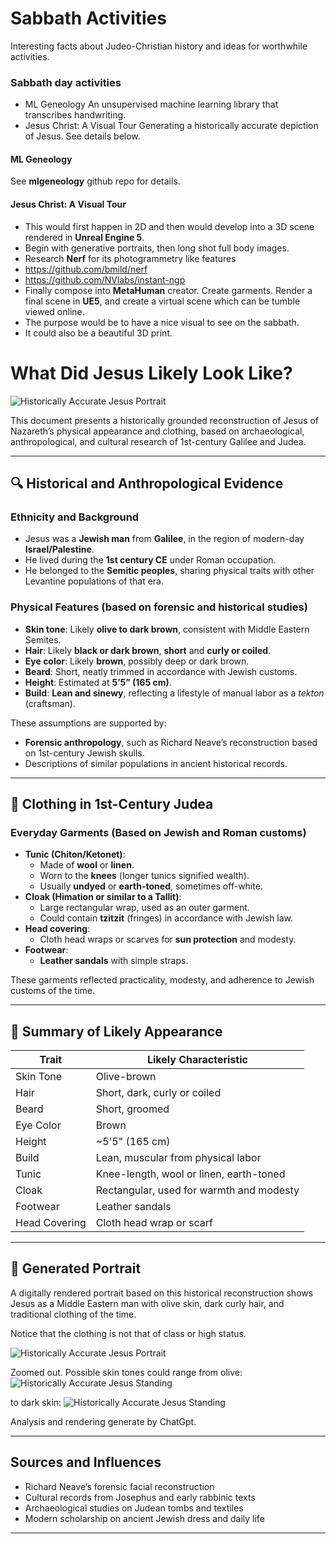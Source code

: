 # Sabbath Activities
Interesting facts about Judeo-Christian history and ideas for worthwhile activities.

### Sabbath day activities
- ML Geneology
An unsupervised machine learning library that transcribes handwriting.
- Jesus Christ: A Visual Tour
Generating a historically accurate depiction of Jesus. See details below.

#### ML Geneology

See **mlgeneology** github repo for details.


#### Jesus Christ: A Visual Tour
-  This would first happen in 2D and then would develop into a 3D scene rendered in **Unreal Engine 5**.
-  Begin with generative portraits, then long shot full body images.
- Research **Nerf** for its photogrammetry like features 
- https://github.com/bmild/nerf
- https://github.com/NVlabs/instant-ngp
- Finally compose into **MetaHuman** creator. Create garments. Render a final scene in **UE5**, and create a virtual scene which can be tumble viewed online.
- The purpose would be to have a nice visual to see on the sabbath.
- It could also be a beautiful 3D print.

# What Did Jesus Likely Look Like?

![Historically Accurate Jesus Portrait](./Jesus/Jesus_accurate_portrait.png)

This document presents a historically grounded reconstruction of Jesus of Nazareth’s physical appearance and clothing, based on archaeological, anthropological, and cultural research of 1st-century Galilee and Judea.

---



## 🔍 Historical and Anthropological Evidence

### Ethnicity and Background
- Jesus was a **Jewish man** from **Galilee**, in the region of modern-day **Israel/Palestine**.
- He lived during the **1st century CE** under Roman occupation.
- He belonged to the **Semitic peoples**, sharing physical traits with other Levantine populations of that era.

### Physical Features (based on forensic and historical studies)
- **Skin tone**: Likely **olive to dark brown**, consistent with Middle Eastern Semites.
- **Hair**: Likely **black or dark brown**, **short** and **curly or coiled**.
- **Eye color**: Likely **brown**, possibly deep or dark brown.
- **Beard**: Short, neatly trimmed in accordance with Jewish customs.
- **Height**: Estimated at **5’5” (165 cm)**.
- **Build**: **Lean and sinewy**, reflecting a lifestyle of manual labor as a *tekton* (craftsman).

These assumptions are supported by:
- **Forensic anthropology**, such as Richard Neave’s reconstruction based on 1st-century Jewish skulls.
- Descriptions of similar populations in ancient historical records.

---

## 👕 Clothing in 1st-Century Judea

### Everyday Garments (Based on Jewish and Roman customs)
- **Tunic (Chiton/Ketonet)**:
  - Made of **wool** or **linen**.
  - Worn to the **knees** (longer tunics signified wealth).
  - Usually **undyed** or **earth-toned**, sometimes off-white.
- **Cloak (Himation or similar to a Tallit)**:
  - Large rectangular wrap, used as an outer garment.
  - Could contain **tzitzit** (fringes) in accordance with Jewish law.
- **Head covering**:
  - Cloth head wraps or scarves for **sun protection** and modesty.
- **Footwear**:
  - **Leather sandals** with simple straps.

These garments reflected practicality, modesty, and adherence to Jewish customs of the time.

---

## 🧠 Summary of Likely Appearance

| Trait           | Likely Characteristic                           |
|----------------|--------------------------------------------------|
| Skin Tone       | Olive-brown                                      |
| Hair            | Short, dark, curly or coiled                     |
| Beard           | Short, groomed                                   |
| Eye Color       | Brown                                            |
| Height          | ~5'5" (165 cm)                                   |
| Build           | Lean, muscular from physical labor               |
| Tunic           | Knee-length, wool or linen, earth-toned          |
| Cloak           | Rectangular, used for warmth and modesty         |
| Footwear        | Leather sandals                                  |
| Head Covering   | Cloth head wrap or scarf                         |

---

## 🎨 Generated Portrait

A digitally rendered portrait based on this historical reconstruction shows Jesus as a Middle Eastern man with olive skin, dark curly hair, and traditional clothing of the time.

Notice that the clothing is not that of class or high status.

![Historically Accurate Jesus Portrait](./Jesus/Jesus_accurate_portrait.png)

Zoomed out.
Possible skin tones could range from olive: 
![Historically Accurate Jesus Standing](./Jesus/Jesus_accurate_standing.png)

to dark skin:
![Historically Accurate Jesus Standing](./Jesus/Jesus_accurate_standing_dark_complexion.png)

Analysis and rendering generate by ChatGpt.


---

## Sources and Influences
- Richard Neave’s forensic facial reconstruction
- Cultural records from Josephus and early rabbinic texts
- Archaeological studies on Judean tombs and textiles
- Modern scholarship on ancient Jewish dress and daily life

---
